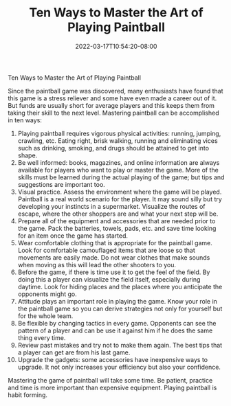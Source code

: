 ﻿---
title: "Ten Ways to Master the Art of Playing Paintball"
date: 2022-03-17T10:54:20-08:00
description: "Paint Ball Tips for Web Success"
featured_image: "/images/Paint Ball.jpg"
tags: ["Paint Ball"]
---

Ten Ways to Master the Art of Playing Paintball

Since the paintball game was discovered, many enthusiasts have found that this game is a stress reliever and some have even made a career out of it.  But funds are usually short for average players and this keeps them from taking their skill to the next level.  Mastering paintball can be accomplished in ten ways:

1.	Playing paintball requires vigorous physical activities: running, jumping, crawling, etc.  Eating right, brisk walking, running and eliminating vices such as drinking, smoking, and drugs should be attained to get into shape.
2.	Be well informed:  books, magazines, and online information are always available for players who want to play or master the game. More of the skills must be learned during the actual playing of the game; but tips and suggestions are important too.
3.	Visual practice.  Assess the environment where the game will be played.  Paintball is a real world scenario for the player. It may sound silly but try developing your instincts in a supermarket.  Visualize the routes of escape, where the other shoppers are and what your next step will be.  
4.	Prepare all of the equipment and accessories that are needed prior to the game.  Pack the batteries, towels, pads, etc. and save time looking for an item once the game has started.
5.	Wear comfortable clothing that is appropriate for the paintball game.  Look for comfortable camouflaged items that are loose so that movements are easily made.  Do not wear clothes that make sounds when moving as this will lead the other shooters to you. 
6.	Before the game, if there is  time use it to get the feel of the field.  By doing this a player can visualize the field itself, especially during daytime.  Look for hiding places and the places where you anticipate the opponents might go. 
7.	Attitude plays an important role in playing the game.  Know your role in the paintball game so you can derive strategies not only for yourself but for the whole team. 
8.	Be flexible by changing tactics in every game.  Opponents can see the pattern of a player and can be use it against him if he does the same thing every time.
9.	Review past mistakes and try not to make them again.  The best tips that a player can get are from his last game.
10.	Upgrade the gadgets:  some accessories have inexpensive ways to upgrade.  It not only increases your efficiency but also your confidence.

Mastering the game of paintball will take some time.  Be patient, practice and time is more important than expensive equipment.  Playing paintball is habit forming.





